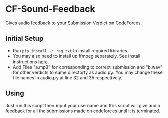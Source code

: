 # CF-Sound-Feedback
Gives audio feedback to your Submission Verdict on CodeForces.

## Initial Setup
* Run ```pip install -r req.txt``` to install required libraries.
* You may also need to install up ffmpeg separately. See install instructions [here](https://github.com/jiaaro/pydub#getting-ffmpeg-set-up).
* Add Files "a.mp3" for corresponding to correct submission and "b.wav" for other verdicts to same directorty as audio.py. You may change these file names in audio.py at line 32 and 35 respectively.

## Using
Just run this script then input your username and this script will give audio feedback for all the submissions made on codeforces until it is terminated.
